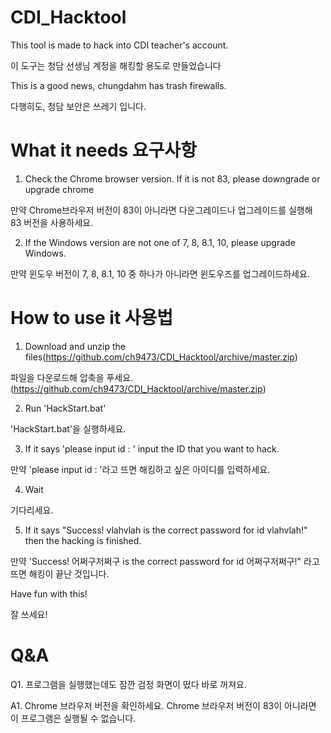 # CDI_Hacktool
This tool is made to hack into CDI teacher's account.

이 도구는 청담 선생님 계정을 해킹할 용도로 만들었습니다

This is a good news, chungdahm has trash firewalls.

다행히도, 청담 보안은 쓰레기 입니다.

# What it needs 요구사항
1. Check the Chrome browser version. If it is not 83, please downgrade or upgrade chrome

만약 Chrome브라우저 버전이 83이 아니라면 다운그레이드나 업그레이드를 실행해 83 버전을 사용하세요.

2. If the Windows version are not one of 7, 8, 8.1, 10, please upgrade Windows.

만약 윈도우 버전이 7, 8, 8.1, 10 중 하나가 아니라면 윈도우즈를 업그레이드하세요.


# How to use it 사용법
1. Download and unzip the files(https://github.com/ch9473/CDI_Hacktool/archive/master.zip)

파일을 다운로드해 압축을 푸세요.(https://github.com/ch9473/CDI_Hacktool/archive/master.zip)

2. Run 'HackStart.bat'

'HackStart.bat'을 실행하세요.

3. If it says 'please input id : ' input the ID that you want to hack.

만약 'please input id : '라고 뜨면 해킹하고 싶은 아이디를 입력하세요.

4. Wait

기다리세요.

5. If it says "Success! vlahvlah is the correct password for id vlahvlah!" then the hacking is finished.

만약 'Success! 어쩌구저쩌구 is the correct password for id 어쩌구저쩌구!" 라고 뜨면 해킹이 끝난 것입니다.

Have fun with this!

잘 쓰세요!

# Q&A
Q1. 프로그램을 실행했는데도 잠깐 검정 화면이 떴다 바로 꺼져요.

A1. Chrome 브라우저 버전을 확인하세요. Chrome 브라우저 버전이 83이 아니라면 이 프로그램은 실행될 수 없습니다.
